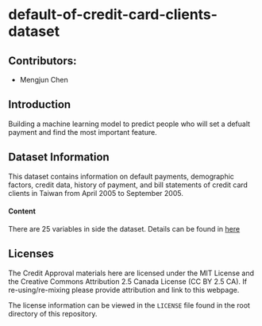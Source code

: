 # default-of-credit-card-clients-dataset

## Contributors:

- Mengjun Chen

## Introduction
Building a machine learning model to predict people who will set a defualt payment and find the most important feature. 


## Dataset Information
This dataset contains information on default payments, demographic factors, credit data, history of payment, and bill statements of credit card clients in Taiwan from April 2005 to September 2005.

#### Content
There are 25 variables in side the dataset. Details can be found in [here]('https://www.kaggle.com/datasets/uciml/default-of-credit-card-clients-dataset')

## Licenses

The Credit Approval materials here are licensed under the MIT License and the Creative Commons Attribution 2.5 Canada License (CC BY 2.5 CA). If re-using/re-mixing please provide attribution and link to this webpage.

The license information can be viewed in the `LICENSE` file found in the root directory of this repository.
